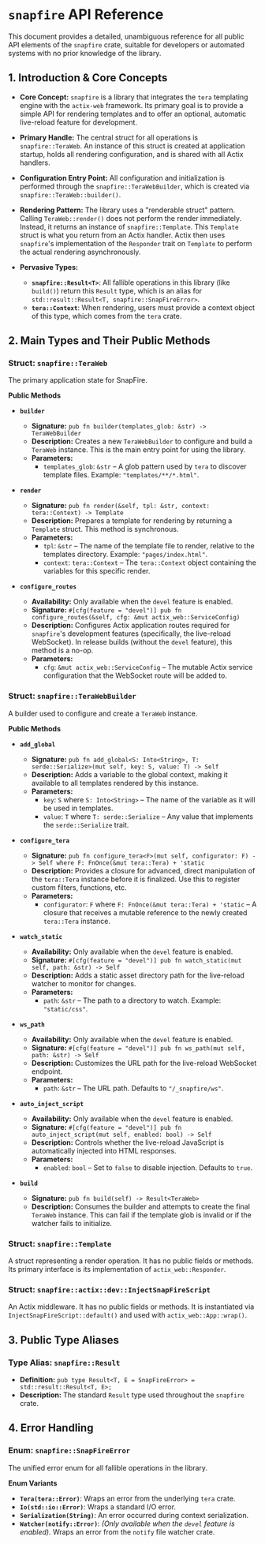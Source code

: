 # **`snapfire` API Reference**

This document provides a detailed, unambiguous reference for all public API elements of the `snapfire` crate, suitable for developers or automated systems with no prior knowledge of the library.

## **1. Introduction & Core Concepts**

*   **Core Concept:** `snapfire` is a library that integrates the `tera` templating engine with the `actix-web` framework. Its primary goal is to provide a simple API for rendering templates and to offer an optional, automatic live-reload feature for development.

*   **Primary Handle:** The central struct for all operations is `snapfire::TeraWeb`. An instance of this struct is created at application startup, holds all rendering configuration, and is shared with all Actix handlers.

*   **Configuration Entry Point:** All configuration and initialization is performed through the `snapfire::TeraWebBuilder`, which is created via `snapfire::TeraWeb::builder()`.

*   **Rendering Pattern:** The library uses a "renderable struct" pattern. Calling `TeraWeb::render()` does not perform the render immediately. Instead, it returns an instance of `snapfire::Template`. This `Template` struct is what you return from an Actix handler. Actix then uses `snapfire`'s implementation of the `Responder` trait on `Template` to perform the actual rendering asynchronously.

*   **Pervasive Types:**
    *   **`snapfire::Result<T>`**: All fallible operations in this library (like `build()`) return this `Result` type, which is an alias for `std::result::Result<T, snapfire::SnapFireError>`.
    *   **`tera::Context`**: When rendering, users must provide a context object of this type, which comes from the `tera` crate.

## **2. Main Types and Their Public Methods**

### **Struct: `snapfire::TeraWeb`**

The primary application state for SnapFire.

**Public Methods**

*   **`builder`**
    *   **Signature:** `pub fn builder(templates_glob: &str) -> TeraWebBuilder`
    *   **Description:** Creates a new `TeraWebBuilder` to configure and build a `TeraWeb` instance. This is the main entry point for using the library.
    *   **Parameters:**
        *   `templates_glob`: `&str` – A glob pattern used by `tera` to discover template files. Example: `"templates/**/*.html"`.

*   **`render`**
    *   **Signature:** `pub fn render(&self, tpl: &str, context: tera::Context) -> Template`
    *   **Description:** Prepares a template for rendering by returning a `Template` struct. This method is synchronous.
    *   **Parameters:**
        *   `tpl`: `&str` – The name of the template file to render, relative to the templates directory. Example: `"pages/index.html"`.
        *   `context`: `tera::Context` – The `tera::Context` object containing the variables for this specific render.

*   **`configure_routes`**
    *   **Availability:** Only available when the `devel` feature is enabled.
    *   **Signature:** `#[cfg(feature = "devel")] pub fn configure_routes(&self, cfg: &mut actix_web::ServiceConfig)`
    *   **Description:** Configures Actix application routes required for `snapfire`'s development features (specifically, the live-reload WebSocket). In release builds (without the `devel` feature), this method is a no-op.
    *   **Parameters:**
        *   `cfg`: `&mut actix_web::ServiceConfig` – The mutable Actix service configuration that the WebSocket route will be added to.

### **Struct: `snapfire::TeraWebBuilder`**

A builder used to configure and create a `TeraWeb` instance.

**Public Methods**

*   **`add_global`**
    *   **Signature:** `pub fn add_global<S: Into<String>, T: serde::Serialize>(mut self, key: S, value: T) -> Self`
    *   **Description:** Adds a variable to the global context, making it available to all templates rendered by this instance.
    *   **Parameters:**
        *   `key`: `S` where `S: Into<String>` – The name of the variable as it will be used in templates.
        *   `value`: `T` where `T: serde::Serialize` – Any value that implements the `serde::Serialize` trait.

*   **`configure_tera`**
    *   **Signature:** `pub fn configure_tera<F>(mut self, configurator: F) -> Self where F: FnOnce(&mut tera::Tera) + 'static`
    *   **Description:** Provides a closure for advanced, direct manipulation of the `tera::Tera` instance before it is finalized. Use this to register custom filters, functions, etc.
    *   **Parameters:**
        *   `configurator`: `F` where `F: FnOnce(&mut tera::Tera) + 'static` – A closure that receives a mutable reference to the newly created `tera::Tera` instance.

*   **`watch_static`**
    *   **Availability:** Only available when the `devel` feature is enabled.
    *   **Signature:** `#[cfg(feature = "devel")] pub fn watch_static(mut self, path: &str) -> Self`
    *   **Description:** Adds a static asset directory path for the live-reload watcher to monitor for changes.
    *   **Parameters:**
        *   `path`: `&str` – The path to a directory to watch. Example: `"static/css"`.

*   **`ws_path`**
    *   **Availability:** Only available when the `devel` feature is enabled.
    *   **Signature:** `#[cfg(feature = "devel")] pub fn ws_path(mut self, path: &str) -> Self`
    *   **Description:** Customizes the URL path for the live-reload WebSocket endpoint.
    *   **Parameters:**
        *   `path`: `&str` – The URL path. Defaults to `"/_snapfire/ws"`.

*   **`auto_inject_script`**
    *   **Availability:** Only available when the `devel` feature is enabled.
    *   **Signature:** `#[cfg(feature = "devel")] pub fn auto_inject_script(mut self, enabled: bool) -> Self`
    *   **Description:** Controls whether the live-reload JavaScript is automatically injected into HTML responses.
    *   **Parameters:**
        *   `enabled`: `bool` – Set to `false` to disable injection. Defaults to `true`.

*   **`build`**
    *   **Signature:** `pub fn build(self) -> Result<TeraWeb>`
    *   **Description:** Consumes the builder and attempts to create the final `TeraWeb` instance. This can fail if the template glob is invalid or if the watcher fails to initialize.

### **Struct: `snapfire::Template`**

A struct representing a render operation. It has no public fields or methods. Its primary interface is its implementation of `actix_web::Responder`.

### **Struct: `snapfire::actix::dev::InjectSnapFireScript`**

An Actix middleware. It has no public fields or methods. It is instantiated via `InjectSnapFireScript::default()` and used with `actix_web::App::wrap()`.

## **3. Public Type Aliases**

### **Type Alias: `snapfire::Result`**
*   **Definition:** `pub type Result<T, E = SnapFireError> = std::result::Result<T, E>;`
*   **Description:** The standard `Result` type used throughout the `snapfire` crate.

## **4. Error Handling**

### **Enum: `snapfire::SnapFireError`**

The unified error enum for all fallible operations in the library.

**Enum Variants**

*   **`Tera(tera::Error)`**: Wraps an error from the underlying `tera` crate.
*   **`Io(std::io::Error)`**: Wraps a standard I/O error.
*   **`Serialization(String)`**: An error occurred during context serialization.
*   **`Watcher(notify::Error)`**: *(Only available when the `devel` feature is enabled).* Wraps an error from the `notify` file watcher crate.